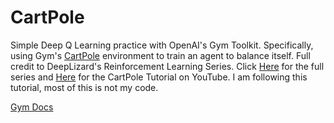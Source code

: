 # CartPole

Simple Deep Q Learning practice with OpenAI's Gym Toolkit. Specifically, using Gym's [CartPole](http://gym.openai.com/envs/CartPole-v1/) environment to train an agent to balance itself. Full credit to DeepLizard's Reinforcement Learning Series. Click [Here](https://www.youtube.com/playlist?list=PLZbbT5o_s2xoWNVdDudn51XM8lOuZ_Njv) for the full series and [Here](https://www.youtube.com/watch?v=FU-sNVew9ZA&list=PLZbbT5o_s2xoWNVdDudn51XM8lOuZ_Njv&index=15) for the CartPole Tutorial on YouTube. I am following this tutorial, most of this is not my code.

[Gym Docs](http://gym.openai.com/docs/)
